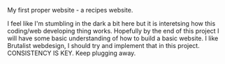 My first proper website - a recipes website. 

I feel like I'm stumbling in the dark a bit here but it is interetsing how this coding/web developing thing works. Hopefully by the end of this project I will have some basic understanding of how to build a basic website.
I like Brutalist webdesign, I should try and implement that in this project. 
CONSISTENCY IS KEY. Keep plugging away. 